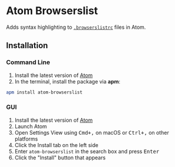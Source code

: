 # Atom Browserslist

Adds syntax highlighting to [`.browserslistrc`](https://github.com/browserslist/browserslist) files in Atom.

## Installation

### Command Line

1.  Install the latest version of [Atom](https://atom.io)
2.  In the terminal, install the package via **apm**:

```sh
apm install atom-browserslist
```

### GUI

1.  Install the latest version of [Atom](https://atom.io)
2.  Launch Atom
3.  Open Settings View using <kbd>Cmd+,</kbd> on macOS or <kbd>Ctrl+,</kbd> on other platforms
4.  Click the Install tab on the left side
5.  Enter `atom-browserslist` in the search box and press <kbd>Enter</kbd>
6.  Click the "Install" button that appears
